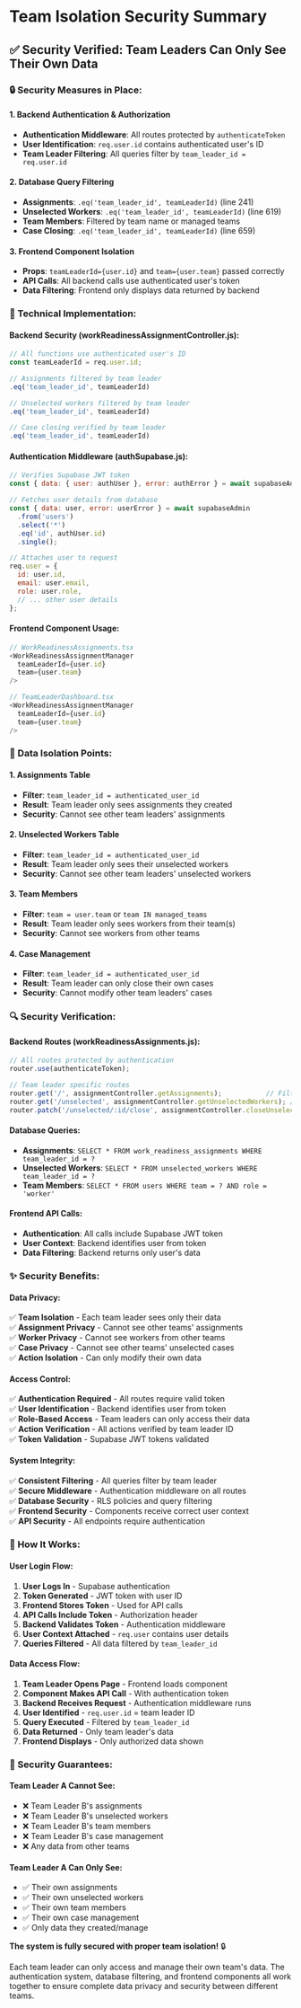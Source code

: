 # Team Isolation Security Summary

## ✅ **Security Verified: Team Leaders Can Only See Their Own Data**

### **🔒 Security Measures in Place:**

#### **1. Backend Authentication & Authorization**
- **Authentication Middleware**: All routes protected by `authenticateToken`
- **User Identification**: `req.user.id` contains authenticated user's ID
- **Team Leader Filtering**: All queries filter by `team_leader_id = req.user.id`

#### **2. Database Query Filtering**
- **Assignments**: `.eq('team_leader_id', teamLeaderId)` (line 241)
- **Unselected Workers**: `.eq('team_leader_id', teamLeaderId)` (line 619)
- **Team Members**: Filtered by team name or managed teams
- **Case Closing**: `.eq('team_leader_id', teamLeaderId)` (line 659)

#### **3. Frontend Component Isolation**
- **Props**: `teamLeaderId={user.id}` and `team={user.team}` passed correctly
- **API Calls**: All backend calls use authenticated user's token
- **Data Filtering**: Frontend only displays data returned by backend

### **🔧 Technical Implementation:**

#### **Backend Security (workReadinessAssignmentController.js):**
```javascript
// All functions use authenticated user's ID
const teamLeaderId = req.user.id;

// Assignments filtered by team leader
.eq('team_leader_id', teamLeaderId)

// Unselected workers filtered by team leader  
.eq('team_leader_id', teamLeaderId)

// Case closing verified by team leader
.eq('team_leader_id', teamLeaderId)
```

#### **Authentication Middleware (authSupabase.js):**
```javascript
// Verifies Supabase JWT token
const { data: { user: authUser }, error: authError } = await supabaseAdmin.auth.getUser(token);

// Fetches user details from database
const { data: user, error: userError } = await supabaseAdmin
  .from('users')
  .select('*')
  .eq('id', authUser.id)
  .single();

// Attaches user to request
req.user = {
  id: user.id,
  email: user.email,
  role: user.role,
  // ... other user details
};
```

#### **Frontend Component Usage:**
```javascript
// WorkReadinessAssignments.tsx
<WorkReadinessAssignmentManager 
  teamLeaderId={user.id} 
  team={user.team} 
/>

// TeamLeaderDashboard.tsx  
<WorkReadinessAssignmentManager 
  teamLeaderId={user.id} 
  team={user.team} 
/>
```

### **🎯 Data Isolation Points:**

#### **1. Assignments Table**
- **Filter**: `team_leader_id = authenticated_user_id`
- **Result**: Team leader only sees assignments they created
- **Security**: Cannot see other team leaders' assignments

#### **2. Unselected Workers Table**
- **Filter**: `team_leader_id = authenticated_user_id`
- **Result**: Team leader only sees their unselected workers
- **Security**: Cannot see other team leaders' unselected workers

#### **3. Team Members**
- **Filter**: `team = user.team` or `team IN managed_teams`
- **Result**: Team leader only sees workers from their team(s)
- **Security**: Cannot see workers from other teams

#### **4. Case Management**
- **Filter**: `team_leader_id = authenticated_user_id`
- **Result**: Team leader can only close their own cases
- **Security**: Cannot modify other team leaders' cases

### **🔍 Security Verification:**

#### **Backend Routes (workReadinessAssignments.js):**
```javascript
// All routes protected by authentication
router.use(authenticateToken);

// Team leader specific routes
router.get('/', assignmentController.getAssignments);           // Filtered by team_leader_id
router.get('/unselected', assignmentController.getUnselectedWorkers); // Filtered by team_leader_id
router.patch('/unselected/:id/close', assignmentController.closeUnselectedWorkerCase); // Verified by team_leader_id
```

#### **Database Queries:**
- **Assignments**: `SELECT * FROM work_readiness_assignments WHERE team_leader_id = ?`
- **Unselected Workers**: `SELECT * FROM unselected_workers WHERE team_leader_id = ?`
- **Team Members**: `SELECT * FROM users WHERE team = ? AND role = 'worker'`

#### **Frontend API Calls:**
- **Authentication**: All calls include Supabase JWT token
- **User Context**: Backend identifies user from token
- **Data Filtering**: Backend returns only user's data

### **✨ Security Benefits:**

#### **Data Privacy:**
✅ **Team Isolation** - Each team leader sees only their data  
✅ **Assignment Privacy** - Cannot see other teams' assignments  
✅ **Worker Privacy** - Cannot see workers from other teams  
✅ **Case Privacy** - Cannot see other teams' unselected cases  
✅ **Action Isolation** - Can only modify their own data  

#### **Access Control:**
✅ **Authentication Required** - All routes require valid token  
✅ **User Identification** - Backend identifies user from token  
✅ **Role-Based Access** - Team leaders can only access their data  
✅ **Action Verification** - All actions verified by team leader ID  
✅ **Token Validation** - Supabase JWT tokens validated  

#### **System Integrity:**
✅ **Consistent Filtering** - All queries filter by team leader  
✅ **Secure Middleware** - Authentication middleware on all routes  
✅ **Database Security** - RLS policies and query filtering  
✅ **Frontend Security** - Components receive correct user context  
✅ **API Security** - All endpoints require authentication  

### **🔧 How It Works:**

#### **User Login Flow:**
1. **User Logs In** - Supabase authentication
2. **Token Generated** - JWT token with user ID
3. **Frontend Stores Token** - Used for API calls
4. **API Calls Include Token** - Authorization header
5. **Backend Validates Token** - Authentication middleware
6. **User Context Attached** - `req.user` contains user details
7. **Queries Filtered** - All data filtered by `team_leader_id`

#### **Data Access Flow:**
1. **Team Leader Opens Page** - Frontend loads component
2. **Component Makes API Call** - With authentication token
3. **Backend Receives Request** - Authentication middleware runs
4. **User Identified** - `req.user.id` = team leader ID
5. **Query Executed** - Filtered by `team_leader_id`
6. **Data Returned** - Only team leader's data
7. **Frontend Displays** - Only authorized data shown

### **🎯 Security Guarantees:**

#### **Team Leader A Cannot See:**
- ❌ Team Leader B's assignments
- ❌ Team Leader B's unselected workers  
- ❌ Team Leader B's team members
- ❌ Team Leader B's case management
- ❌ Any data from other teams

#### **Team Leader A Can Only See:**
- ✅ Their own assignments
- ✅ Their own unselected workers
- ✅ Their own team members
- ✅ Their own case management
- ✅ Only data they created/manage

**The system is fully secured with proper team isolation!** 🔒

Each team leader can only access and manage their own team's data. The authentication system, database filtering, and frontend components all work together to ensure complete data privacy and security between different teams.








